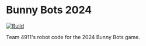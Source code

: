 # Bunny Bots 2024

[![Build](https://github.com/frc4911/2024-Bunnybots/actions/workflows/main.yml/badge.svg)](https://github.com/frc4911/2024-Bunnybots/actions/workflows/main.yml)

Team 4911's robot code for the 2024 Bunny Bots game.
